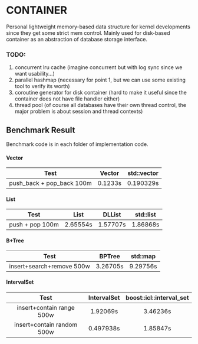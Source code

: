 # CONTAINER
Personal lightweight memory-based data structure for kernel developments since they get some strict mem control.
Mainly used for disk-based container as an abstraction of database storage interface.

### TODO:
1. concurrent lru cache (imagine concurrent but with log sync since we want usability...)
2. parallel hashmap (necessary for point 1, but we can use some existing tool to verify its worth)
3. coroutine generator for disk container (hard to make it useful since the container does not have file handler either)
4. thread pool (of course all databases have their own thread control, the major problem is about session and thread contexts)

## Benchmark Result
Benchmark code is in each folder of implementation code.

#### Vector
|           Test            | Vector    | std::vector |
|:-------------------------:|:---------:|:-----------:|
| push_back + pop_back 100m | 0.1233s   | 0.190329s   |

#### List
|      Test       | List      | DLList    | std::list |
|:---------------:|:---------:|:---------:|:---------:|
| push + pop 100m | 2.65554s  | 1.57707s  | 1.86868s  |

#### B+Tree
|            Test           | BPTree   | std::map |
|:-------------------------:|:-------:|:--------:|
| insert+search+remove 500w | 3.26705s | 9.29756s |

#### IntervalSet
|                Test               | IntervalSet | boost::icl::interval_set |
|:---------------------------------:|:-----------:|:------------------------:|
|     insert+contain range 500w     |   1.92069s  |         3.46236s         |
|     insert+contain random 500w    |  0.497938s  |         1.85847s         |

